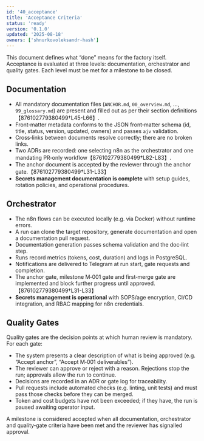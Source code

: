 ```yaml
---
id: '40_acceptance'
title: 'Acceptance Criteria'
status: 'ready'
version: '0.1.0'
updated: '2025-08-18'
owners: ['shnurkovoleksandr-hash']
---
```


This document defines what “done” means for the factory itself.  
Acceptance is evaluated at three levels: documentation, orchestrator and quality gates. Each level must be met for a milestone to be closed.

## Documentation

- All mandatory documentation files (`ANCHOR.md`, `00_overview.md`, …, `99_glossary.md`) are present and filled out as per their section definitions【876102779380499†L45-L66】.
- Front‑matter metadata conforms to the JSON front‑matter schema (id, title, status, version, updated, owners) and passes `ajv` validation.
- Cross‑links between documents resolve correctly; there are no broken links.
- Two ADRs are recorded: one selecting n8n as the orchestrator and one mandating PR‑only workflow【876102779380499†L82-L83】.
- The anchor document is accepted by the reviewer through the anchor gate.【876102779380499†L31-L33】
- **Secrets management documentation is complete** with setup guides, rotation policies, and operational procedures.

## Orchestrator

- The n8n flows can be executed locally (e.g. via Docker) without runtime errors.
- A run can clone the target repository, generate documentation and open a documentation pull request.
- Documentation generation passes schema validation and the doc‑lint step.
- Runs record metrics (tokens, cost, duration) and logs in PostgreSQL.
- Notifications are delivered to Telegram at run start, gate requests and completion.
- The anchor gate, milestone M‑001 gate and first‑merge gate are implemented and block further progress until approved.【876102779380499†L31-L33】
- **Secrets management is operational** with SOPS/age encryption, CI/CD integration, and RBAC mapping for n8n credentials.

## Quality Gates

Quality gates are the decision points at which human review is mandatory. For each gate:

- The system presents a clear description of what is being approved (e.g. “Accept anchor”, “Accept M‑001 deliverables”).
- The reviewer can approve or reject with a reason. Rejections stop the run; approvals allow the run to continue.
- Decisions are recorded in an ADR or gate log for traceability.
- Pull requests include automated checks (e.g. linting, unit tests) and must pass those checks before they can be merged.
- Token and cost budgets have not been exceeded; if they have, the run is paused awaiting operator input.

A milestone is considered accepted when all documentation, orchestrator and quality‑gate criteria have been met and the reviewer has signalled approval.
